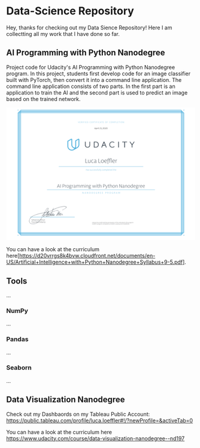 # Data-Science Repository 
Hey,
thanks for checking out my Data Sience Repository!
Here I am collectting all my work that I have done so far. 

## AI Programming with Python Nanodegree

Project code for Udacity's AI Programming with Python Nanodegree program. In this project, students first develop code for an image classifier built with PyTorch, then convert it into a command line application. The command line application consists of two parts. In the first part is an application to train the AI and the second part is used to predict an image based on the trained network.

![Course Certificate](AI_Programming_Certificate.png)

You can have a look at the curriculum here[https://d20vrrgs8k4bvw.cloudfront.net/documents/en-US/Artificial+Intelligence+with+Python+Nanodegree+Syllabus+9-5.pdf].

## Tools
...
### NumPy
...
### Pandas
...
### Seaborn
...
## Data Visualization Nanodegree

Check out my Dashbaords on my Tableau Public Account:
https://public.tableau.com/profile/luca.loeffler#!/?newProfile=&activeTab=0

You can have a look at the curriculum here
https://www.udacity.com/course/data-visualization-nanodegree--nd197


